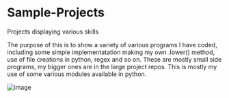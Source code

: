 # Sample-Projects
Projects displaying various skills

The purpose of this is to show a variety of various programs I have coded, including some simple implementatation making my own .lower() method, use of file creations in python, regex and so on.  These are mostly small side programs, my bigger ones are in the large project repos.  This is mostly my use of some various modules available in python.

![image](https://user-images.githubusercontent.com/57423877/68262529-c1d23400-0000-11ea-9f77-848cbfe891dc.png)

